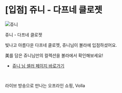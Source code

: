 # [입점] 쥬니 - 다프네 클로젯

![쥬니](../../assets/marketing/dist/seller-jooni.png)

쥬니 - 다프네 클로젯

빛나고 아름다운 다프네 클로젯, 쥬니님이 볼라에 입점하셨어요.

美를 담은 쥬니님만의 컬렉션을 볼라에서 확인해보세요!

- [쥬니 님 셀러 페이지 바로가기](volla://deeplink/seller/7)

<br>

라이브 방송으로 만나는 오프라인 쇼핑, Volla
